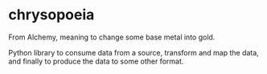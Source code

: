 # chrysopoeia

From Alchemy, meaning to change some base metal into gold.

Python library to consume data from a source, transform and map the data, and finally to produce the data to some other format.
